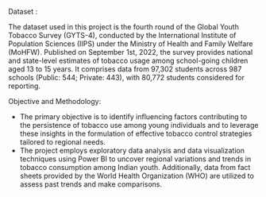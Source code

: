 Dataset :

The dataset used in this project is the fourth round of the Global Youth Tobacco Survey (GYTS-4), conducted by the International Institute of Population Sciences (IIPS) under the Ministry of Health and Family Welfare (MoHFW). Published on September 1st, 2022, the survey provides national and state-level estimates of tobacco usage among school-going children aged 13 to 15 years. It comprises data from 97,302 students across 987 schools (Public: 544; Private: 443), with 80,772 students considered for reporting.

Objective and Methodology:

* The primary objective is to identify influencing factors contributing to the persistence of tobacco use among young individuals and to leverage these insights in the formulation of effective tobacco control strategies tailored to regional needs.
* The project employs exploratory data analysis and data visualization techniques using Power BI to uncover regional variations and trends in tobacco consumption among Indian youth. Additionally, data from fact sheets provided by the World Health Organization (WHO) are utilized to assess past trends and make comparisons.
